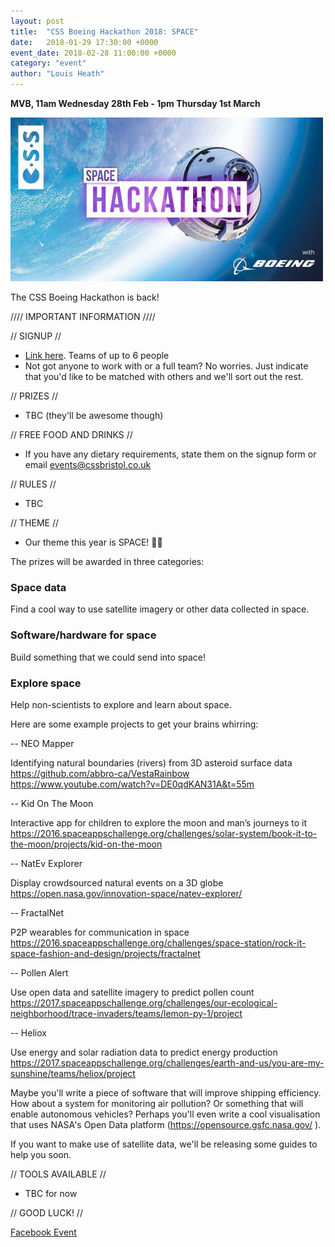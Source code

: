 ```yaml
---
layout: post
title:  "CSS Boeing Hackathon 2018: SPACE"
date:   2018-01-29 17:30:00 +0000
event_date: 2018-02-28 11:00:00 +0000
category: "event"
author: "Louis Heath"
---
```


**MVB, 11am Wednesday 28th Feb - 1pm Thursday 1st March**

![](/assets/images/contrib/events/2018-02-28-boeing-hack/cover.jpg)

The CSS Boeing Hackathon is back!

//// IMPORTANT INFORMATION ////

// SIGNUP //

- [Link here](https://goo.gl/forms/PFVMp2J89mdVkdRi1). Teams of up to 6 people
- Not got anyone to work with or a full team? No worries. Just indicate that you'd like to be matched with others and we'll sort out the rest.

// PRIZES //

- TBC (they'll be awesome though)

// FREE FOOD AND DRINKS //

- If you have any dietary requirements, state them on the signup form or email events@cssbristol.co.uk

// RULES //

- TBC

// THEME //

- Our theme this year is SPACE! 🌌🚀

The prizes will be awarded in three categories:

### Space data
Find a cool way to use satellite imagery or other data collected in space.

### Software/hardware for space
Build something that we could send into space!

### Explore space
Help non-scientists to explore and learn about space.

Here are some example projects to get your brains whirring:

-- NEO Mapper

Identifying natural boundaries (rivers) from 3D asteroid surface data
https://github.com/abbro-ca/VestaRainbow
https://www.youtube.com/watch?v=DE0qdKAN31A&t=55m

-- Kid On The Moon

Interactive app for children to explore the moon and man’s journeys to it
https://2016.spaceappschallenge.org/challenges/solar-system/book-it-to-the-moon/projects/kid-on-the-moon

-- NatEv Explorer

Display crowdsourced natural events on a 3D globe
https://open.nasa.gov/innovation-space/natev-explorer/

-- FractalNet

P2P wearables for communication in space
https://2016.spaceappschallenge.org/challenges/space-station/rock-it-space-fashion-and-design/projects/fractalnet

-- Pollen Alert

Use open data and satellite imagery to predict pollen count
https://2017.spaceappschallenge.org/challenges/our-ecological-neighborhood/trace-invaders/teams/lemon-py-1/project

-- Heliox

Use energy and solar radiation data to predict energy production
https://2017.spaceappschallenge.org/challenges/earth-and-us/you-are-my-sunshine/teams/heliox/project

Maybe you'll write a piece of software that will improve shipping efficiency. How about a system for monitoring air pollution? Or something that will enable autonomous vehicles? Perhaps you'll even write a cool visualisation that uses NASA's Open Data platform (https://opensource.gsfc.nasa.gov/ ).

If you want to make use of satellite data, we'll be releasing some guides to help you soon.

// TOOLS AVAILABLE //

- TBC for now

// GOOD LUCK! //

<a class="btn btn--dark" href="https://www.facebook.com/events/153087555349796/">
    Facebook Event
</a>
